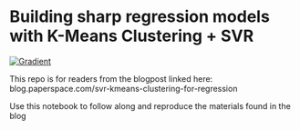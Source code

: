 # Building sharp regression models with K-Means Clustering + SVR

[![Gradient](https://assets.paperspace.io/img/gradient-badge.svg)](https://console.paperspace.com/ml-showcase/notebook/ruqvgyv4ddgwdqk?file=notebook.ipynb)

This repo is for readers from the blogpost linked here:  
blog.paperspace.com/svr-kmeans-clustering-for-regression

Use this notebook to follow along and reproduce the materials found in the blog
